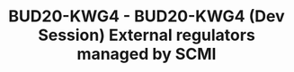 ---
categories:
- bud20
description: The SCMI interface may not only manage domain regulators, but also external
  regulators, such as the power to an eMMC/SD card, for example.<br><br>In this session
  we discuss the different options for how to implement support for these external
  regulators managed by SCMI FW.
image:
  featured: 'true'
  path: https://static.linaro.org/connect/bud20/images/BUD20-KWG4.png
session_id: BUD20-KWG4
session_speakers: []
session_track: Linux Kernel
tag: session
tags: Linux Kernel
title: BUD20-KWG4 - BUD20-KWG4 (Dev Session) External regulators managed by SCMI
---
